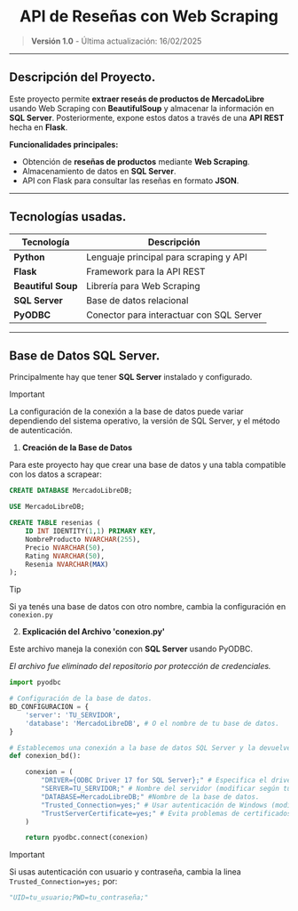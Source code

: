 <h1 align = "center"> API de Reseñas con Web Scraping</h1>

> **Versión 1.0** - Última actualización: 16/02/2025

---

## Descripción del Proyecto.

Este proyecto permite **extraer reseás de productos de MercadoLibre** usando Web Scraping con
**BeautifulSoup** y almacenar la información en **SQL Server**. Posteriormente, expone estos datos
a través de una **API REST** hecha en **Flask**.

**Funcionalidades principales:**
- Obtención de **reseñas de productos** mediante **Web Scraping**.
- Almacenamiento de datos en **SQL Server**.
- API con Flask para consultar las reseñas en formato **JSON**.

---

## Tecnologías usadas.

| Tecnología | Descripción |
|------------|-------------|
| **Python** | Lenguaje principal para scraping y API|
| **Flask** | Framework para la API REST |
| **Beautiful Soup** | Librería para Web Scraping |
| **SQL Server** | Base de datos relacional |
| **PyODBC** | Conector para interactuar con SQL Server |

---

## Base de Datos SQL Server.

Principalmente hay que tener **SQL Server** instalado y configurado.

>[!IMPORTANT]
>La configuración de la conexión a la base de datos puede variar dependiendo del sistema operativo,
>la versión de SQL Server, y el método de autenticación.

1. **Creación de la Base de Datos**

Para este proyecto hay que crear una base de datos y una tabla compatible con los datos a scrapear:

```sql
CREATE DATABASE MercadoLibreDB;

USE MercadoLibreDB;

CREATE TABLE resenias (
    ID INT IDENTITY(1,1) PRIMARY KEY,
    NombreProducto NVARCHAR(255),
    Precio NVARCHAR(50),
    Rating NVARCHAR(50),
    Resenia NVARCHAR(MAX)
);

```

>[!TIP]
>Si ya tenés una base de datos con otro nombre, cambia la configuración en `conexion.py`

2. **Explicación del Archivo 'conexion.py'**

Este archivo maneja la conexión con **SQL Server** usando PyODBC.

*El archivo fue eliminado del repositorio por protección de credenciales.*

```python
import pyodbc

# Configuración de la base de datos.
BD_CONFIGURACION = {
    'server': 'TU_SERVIDOR',
    'database': 'MercadoLibreDB', # O el nombre de tu base de datos.
}

# Establecemos una conexión a la base de datos SQL Server y la devuelve.
def conexion_bd():

    conexion = (
        "DRIVER={ODBC Driver 17 for SQL Server};" # Especifica el driver de conexión.
        "SERVER=TU_SERVIDOR;" # Nombre del servidor (modificar según tu configuración)
        "DATABASE=MercadoLibreDB;" #Nombre de la base de datos.
        "Trusted_Connection=yes;" # Usar autenticación de Windows (modificar si es necesario)
        "TrustServerCertificate=yes;" # Evita problemas de certificados SSL en entornos locales.
    )

    return pyodbc.connect(conexion)

```

>[!IMPORTANT]
>Si usas autenticación con usuario y contraseña, cambia la linea `Trusted_Connection=yes;` por:
>```python
>"UID=tu_usuario;PWD=tu_contraseña;"
>```